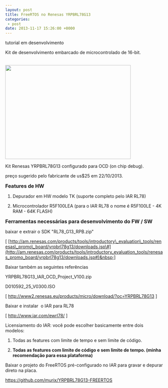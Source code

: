 ```yaml
---
layout: post
title: FreeRTOS no Renesas YRPBRL78G13
categories:
 - post
date: 2013-11-17 15:26:00 +0000
---
```


tutorial em desenvolvimento  

<a name="more"></a>  

  

Kit de desenvolvimento embarcado de microcontrolado de 16-bit.  

<table align="center" cellpadding="0" cellspacing="0" class="tr-caption-container" style="margin-left: auto; margin-right: auto; text-align: center;"><tbody></tbody></table>

  

  

<a href="http://2.bp.blogspot.com/-BlLzN7J20iM/Umckg5vF5nI/AAAAAAAAmqQ/hWlktcspk7I/s1600/IMG_20131022_221138.jpg" imageanchor="1" style="margin-left: auto; margin-right: auto;">

<img border="0" height="300" src="http://2.bp.blogspot.com/-BlLzN7J20iM/Umckg5vF5nI/AAAAAAAAmqQ/hWlktcspk7I/s400/IMG_20131022_221138.jpg" width="400"/>

</a>  

  

  

Kit&nbsp;Renesas YRPBRL78G13 configurado para OCD (on chip debug).  

  

preço sugerido pelo fabricante de us$25 em 22/10/2013.  

  

  

__<span style="font-size: medium;">Features de HW</span>__  

1) Depurador em HW modelo TK (suporte completo pelo IAR RL78)  

2) Microcontrolador R5F100LEA (para o IAR RL78 o nome é R5F100LE - 4K RAM - 64K FLASH)  

  

__<span style="font-size: medium;">Ferramentas necessárias para desenvolvimento do FW / SW</span>__  

  

baixar e extrair o SDK "RL78_G13_RPB.zip"  

<div>
</div>

  

[&nbsp;[http://am.renesas.com/products/tools/introductory\_evaluation\_tools/renesas\_promo\_board/yrpbrl78g13/downloads.jsp\#](http://am.renesas.com/products/tools/introductory_evaluation_tools/renesas_promo_board/yrpbrl78g13/downloads.jsp#)&nbsp;]  

  

  

Baixar também as seguintes referências  

YRPBRL78G13_IAR_OCD_Project_V100.zip  

D010592_25_V0300.ISO  

[&nbsp;<http://www2.renesas.eu/products/micro/download/?oc=YRPBRL78G13>&nbsp;]  

  

  

Baixar e instalar &nbsp;o IAR para RL78  

[&nbsp;<http://www.iar.com/ewrl78/>&nbsp;]  

  

Licensiamento do IAR: você pode escolher basicamente entre dois modelos:  

1) Todas as features com limite de tempo e sem limite de código.  

2) __Todas as features com limite de código e sem limite de tempo. (minha recomendação para essa plataforma)__  

  

Baixar o projeto do FreeRTOS pré-configurado no IAR para gravar e depurar direto na placa.  

<https://github.com/murix/YRPBRL78G13-FREERTOS>  

  

  

  

  

  

  

  

  